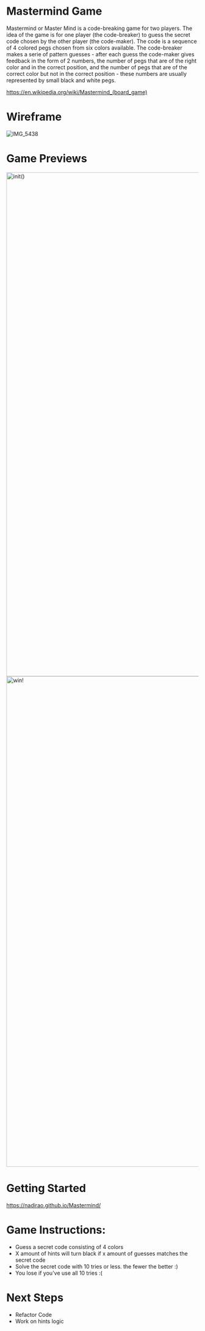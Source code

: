 # Mastermind Game

Mastermind or Master Mind is a code-breaking game for two players. The idea of the game is for one player (the code-breaker) to guess the secret code chosen by the other player (the code-maker). The code is a sequence of 4 colored pegs chosen from six colors available. The code-breaker makes a serie of pattern guesses - after each guess the code-maker gives feedback in the form of 2 numbers, the number of pegs that are of the right color and in the correct position, and the number of pegs that are of the correct color but not in the correct position - these numbers are usually represented by small black and white pegs.

https://en.wikipedia.org/wiki/Mastermind_(board_game)


# Wireframe

![IMG_5438](https://user-images.githubusercontent.com/110858421/230780190-2d4a5fd0-1d15-4e75-a95b-b1593952cc8c.jpeg)


# Game Previews
<img width="1317" alt="init()" src="https://user-images.githubusercontent.com/110858421/230780533-7bdd9606-1729-48eb-81c4-c528f35398c6.png">

<img width="1282" alt="win!" src="https://user-images.githubusercontent.com/110858421/230780536-f5247538-9985-4412-84ee-67d45bf6d20f.png">


# Getting Started

https://nadirao.github.io/Mastermind/

# Game Instructions: 

- Guess a secret code consisting of 4 colors
- X amount of hints will turn black if x amount of guesses matches the secret code
- Solve the secret code with 10 tries or less. the fewer the better :)
- You lose if you've use all 10 tries :(

# Next Steps

- Refactor Code
- Work on hints logic 

